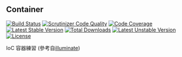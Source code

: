 ## Container

[![Build Status](https://travis-ci.org/colin1124x/application.svg)](https://travis-ci.org/colin1124x/application)
[![Scrutinizer Code Quality](https://scrutinizer-ci.com/g/colin1124x/application/badges/quality-score.png)](https://scrutinizer-ci.com/g/colin1124x/application)
[![Code Coverage](https://scrutinizer-ci.com/g/colin1124x/application/badges/coverage.png)](https://scrutinizer-ci.com/g/colin1124x/application)
[![Latest Stable Version](https://poser.pugx.org/rde/application/v/stable.svg)](https://packagist.org/packages/rde/application)
[![Total Downloads](https://poser.pugx.org/rde/application/downloads.svg)](https://packagist.org/packages/rde/application) 
[![Latest Unstable Version](https://poser.pugx.org/rde/application/v/unstable.svg)](https://packagist.org/packages/rde/application) 
[![License](https://poser.pugx.org/rde/application/license.svg)](https://packagist.org/packages/rde/application)

IoC 容器練習 (參考自[illuminate](https://github.com/illuminate))
